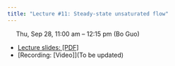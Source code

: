 ```yaml
---
title: "Lecture #11: Steady-state unsaturated flow"
---
```


&nbsp;&nbsp;&nbsp;&nbsp;&nbsp;Thu, Sep 28, 11:00 am – 12:15 pm (Bo Guo)

- [Lecture slides: [PDF]](../assets/lecture_slides/Lecture_12_(9-28-2023).pdf) 
- [Recording: [Video]](To be updated)
